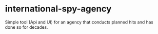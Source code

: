 # international-spy-agency
Simple tool (Api and UI) for an agency that conducts planned hits and has done so for decades. 
